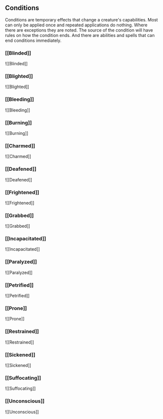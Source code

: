 ## Conditions
Conditions are temporary effects that change a creature's capabilities. Most can only be applied once and repeated applications do nothing. Where there are exceptions they are noted. The source of the condition will have rules on how the condition ends. And there are abilities and spells that can end conditions immediately.

### [[Blinded]]
![[Blinded]]

### [[Blighted]]
![[Blighted]]

### [[Bleeding]]
![[Bleeding]]

### [[Burning]]
![[Burning]]
### [[Charmed]]
![[Charmed]]

### [[Deafened]]
![[Deafened]]

### [[Frightened]]
![[Frightened]]

### [[Grabbed]]
![[Grabbed]]

### [[Incapacitated]]
![[Incapacitated]]

### [[Paralyzed]]
![[Paralyzed]]

### [[Petrified]]
![[Petrified]]

### [[Prone]]
![[Prone]]

### [[Restrained]]
![[Restrained]]

### [[Sickened]]
![[Sickened]]

### [[Suffocating]]
![[Suffocating]]
### [[Unconscious]]
![[Unconscious]]